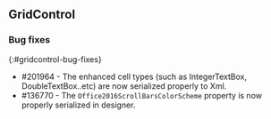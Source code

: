 ## GridControl

### Bug fixes
{:#gridcontrol-bug-fixes}

* \#201964 - The enhanced cell types (such as IntegerTextBox, DoubleTextBox..etc) are now serialized properly to Xml.
* \#136770 - The `Office2016ScrollBarsColorScheme` property is now properly serialized in designer.  
